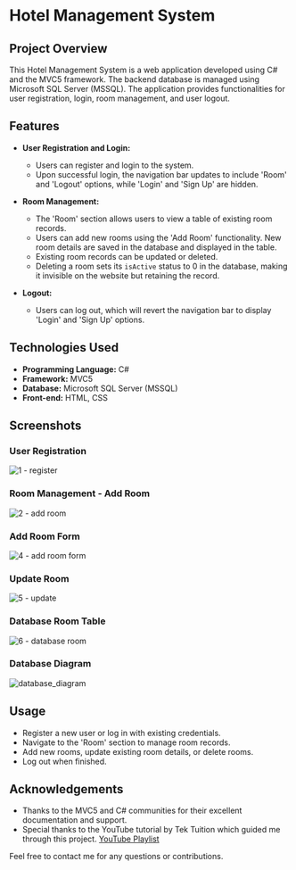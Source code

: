 # Hotel Management System

## Project Overview
This Hotel Management System is a web application developed using C# and the MVC5 framework. The backend database is managed using Microsoft SQL Server (MSSQL). The application provides functionalities for user registration, login, room management, and user logout.

## Features
- **User Registration and Login:**
  - Users can register and login to the system.
  - Upon successful login, the navigation bar updates to include 'Room' and 'Logout' options, while 'Login' and 'Sign Up' are hidden.

- **Room Management:**
  - The 'Room' section allows users to view a table of existing room records.
  - Users can add new rooms using the 'Add Room' functionality. New room details are saved in the database and displayed in the table.
  - Existing room records can be updated or deleted. 
  - Deleting a room sets its `isActive` status to 0 in the database, making it invisible on the website but retaining the record.

- **Logout:**
  - Users can log out, which will revert the navigation bar to display 'Login' and 'Sign Up' options.

## Technologies Used
- **Programming Language:** C#
- **Framework:** MVC5
- **Database:** Microsoft SQL Server (MSSQL)
- **Front-end:** HTML, CSS

## Screenshots
### User Registration
![1 - register](https://github.com/EfsunPeynirci/WebAppHotelManagement/assets/100719856/729398f8-223f-46c6-a1ed-a30f853088bc)

### Room Management - Add Room
![2 - add room](https://github.com/EfsunPeynirci/WebAppHotelManagement/assets/100719856/63f1d807-53cb-4e6a-b0ff-5d132e01d4db)

### Add Room Form
![4 - add room form](https://github.com/EfsunPeynirci/WebAppHotelManagement/assets/100719856/120ecf48-93bd-4262-a750-ff6d1b762366)

### Update Room
![5 - update](https://github.com/EfsunPeynirci/WebAppHotelManagement/assets/100719856/3f2a8e3d-0004-4a44-a4ab-32517ec0d011)

### Database Room Table
![6 - database room](https://github.com/EfsunPeynirci/WebAppHotelManagement/assets/100719856/5581dbc7-654c-489e-b524-b0f9914ca882)

### Database Diagram
![database_diagram](https://github.com/EfsunPeynirci/WebAppHotelManagement/assets/100719856/4b7ae8f4-bdc4-4976-81c2-b0ed935bab39)

## Usage
- Register a new user or log in with existing credentials.
- Navigate to the 'Room' section to manage room records.
- Add new rooms, update existing room details, or delete rooms.
- Log out when finished.

## Acknowledgements
- Thanks to the MVC5 and C# communities for their excellent documentation and support.
- Special thanks to the YouTube tutorial by Tek Tuition which guided me through this project. [YouTube Playlist](https://www.youtube.com/watch?v=u-p7V6Yc0NM&list=PL8weiNcho1j7My1wL2cZzSMaJFhqna0BA)

Feel free to contact me for any questions or contributions.




